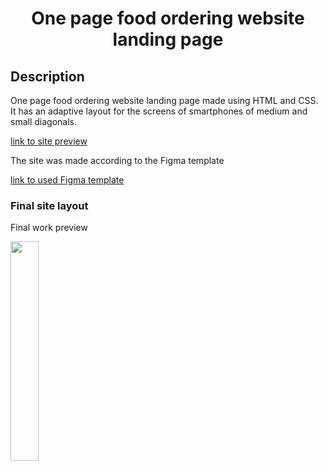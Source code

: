 ﻿<h1 align="center"> One page food ordering website landing page</h1>

## Description

One page food ordering website landing page made using HTML and CSS.
It has an adaptive layout for the screens of smartphones of medium and small diagonals.
<p>
<a href="http://vinokurov1721.tk/LandingFoodOrdering/"> link to site preview </a>
</p>
<p>
The site was made according to the Figma template
</p>
<p>
<a href="https://www.figma.com/file/N5SoyEbGEC5h4kFtYwZluz/Landing-Food-Ordering?node-id=0%3A1&t=sbsRUcQfZDC3gSCU-1"> link to used Figma template </a>	
</p>

### Final site layout
<p>Final work preview</p>
<a href="http://vinokurov1721.tk/LandingFoodOrdering/"> 
<img src="./readme_assets/web.png" width="30%"></a>